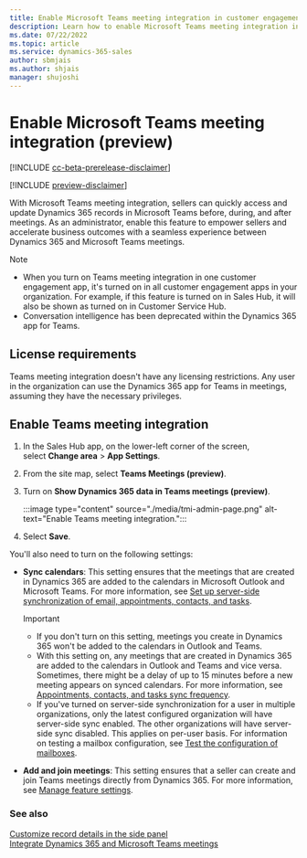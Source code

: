 ```yaml
---
title: Enable Microsoft Teams meeting integration in customer engagement apps (preview)
description: Learn how to enable Microsoft Teams meeting integration in customer engagement apps.
ms.date: 07/22/2022
ms.topic: article
ms.service: dynamics-365-sales
author: sbmjais
ms.author: shjais
manager: shujoshi
---
```


# Enable Microsoft Teams meeting integration (preview)

[!INCLUDE [cc-beta-prerelease-disclaimer](../../includes/cc-beta-prerelease-disclaimer.md)]

[!INCLUDE [preview-disclaimer](../../includes/preview-disclaimer.md)]

With Microsoft Teams meeting integration, sellers can quickly access and update Dynamics 365 records in Microsoft Teams before, during, and after meetings. As an administrator, enable this feature to empower sellers and accelerate business outcomes with a seamless experience between Dynamics 365 and Microsoft Teams meetings.

> [!NOTE]
> - When you turn on Teams meeting integration in one customer engagement app, it's turned on in all customer engagement apps in your organization. For example, if this feature is turned on in Sales Hub, it will also be shown as turned on in Customer Service Hub.
> - Conversation intelligence has been deprecated within the Dynamics 365 app for Teams.

## License requirements

Teams meeting integration doesn't have any licensing restrictions. Any user in the organization can use the Dynamics 365 app for Teams in meetings, assuming they have the necessary privileges.

## Enable Teams meeting integration

1. In the Sales Hub app, on the lower-left corner of the screen, select **Change area** > **App Settings**.

2. From the site map, select **Teams Meetings (preview)**.

3. Turn on **Show Dynamics 365 data in Teams meetings (preview)**.

    :::image type="content" source="./media/tmi-admin-page.png" alt-text="Enable Teams meeting integration.":::

4. Select **Save**.

You'll also need to turn on the following settings:

- **Sync calendars**: This setting ensures that the meetings that are created in Dynamics 365 are added to the calendars in Microsoft Outlook and Microsoft Teams. For more information, see [Set up server-side synchronization of email, appointments, contacts, and tasks](/power-platform/admin/set-up-server-side-synchronization-of-email-appointments-contacts-and-tasks).

    > [!IMPORTANT]
    >
    > - If you don't turn on this setting, meetings you create in Dynamics 365 won't be added to the calendars in Outlook and Teams.
    > - With this setting on, any meetings that are created in Dynamics 365 are added to the calendars in Outlook and Teams and vice versa. Sometimes, there might be a delay of up to 15 minutes before a new meeting appears on synced calendars. For more information, see [Appointments, contacts, and tasks sync frequency](/power-platform/admin/server-side-synchronization#appointments-contacts-and-tasks-sync-frequency).
    > - If you've turned on server-side synchronization for a user in multiple organizations, only the latest configured organization will have server-side sync enabled. The other organizations will have server-side sync disabled. This applies on per-user basis. For information on testing a mailbox configuration, see [Test the configuration of mailboxes](/power-platform/admin/connect-exchange-online#test-the-configuration-of-mailboxes).


- **Add and join meetings**: This setting ensures that a seller can create and join Teams meetings directly from Dynamics 365. For more information, see [Manage feature settings](/power-platform/admin/settings-features).

### See also

[Customize record details in the side panel](customize-record-side-panel.md)    
[Integrate Dynamics 365 and Microsoft Teams meetings](teams-meeting-integration.md)
